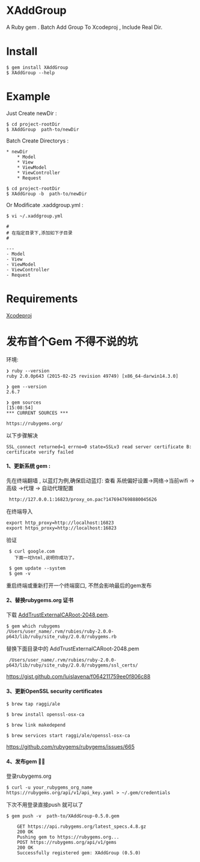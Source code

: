 # XAddGroup

A Ruby gem .  Batch Add Group To Xcodeproj , Include Real Dir.

# Install

```
$ gem install XAddGroup
$ XAddGroup --help
```
# Example 

Just Create newDir :

```
$ cd project-rootDir
$ XAddGroup  path-to/newDir
```
Batch Create Directorys :

```
* newDir
	* Model
	* View
	* ViewModel
	* ViewController
	* Request
```

```
$ cd project-rootDir
$ XAddGroup -b  path-to/newDir
```

Or Modificate .xaddgroup.yml :

```
$ vi ~/.xaddgroup.yml

#
# 在指定目录下,添加如下子目录
#

---
- Model
- View
- ViewModel
- ViewController
- Request

```

# Requirements

[Xcodeproj](https://github.com/CocoaPods/Xcodeproj)


# 发布首个Gem 不得不说的坑

环境:

```
❯ ruby --version
ruby 2.0.0p643 (2015-02-25 revision 49749) [x86_64-darwin14.3.0]

❯ gem --version
2.6.7

❯ gem sources                                                                                                                                     [15:08:54]
*** CURRENT SOURCES ***

https://rubygems.org/
```

以下步骤解决

```
SSL_connect returned=1 errno=0 state=SSLv3 read server certificate B: certificate verify failed
```

#### 1、更新系统 gem :
先在终端翻墙 , 以蓝灯为例,确保启动蓝灯:
查看 系统偏好设置->网络->当前wifi ->高级 ->代理 -> 自动代理配置

```
 http://127.0.0.1:16823/proxy_on.pac?1476947698880045626
```

在终端导入 

```
export http_proxy=http://localhost:16823
export https_proxy=http://localhost:16823
```

验证 

```
 $ curl google.com
   下面一坨html,说明你成功了。
```
 
```
 $ gem update --system
 $ gem -v
```

重启终端或重新打开一个终端窗口, 不然会影响最后的gem发布 

#### 2、替换rubygems.org 证书

下载 [AddTrustExternalCARoot-2048.pem](https://github.com/smalruby/smalruby-installer-for-windows/blob/master/Ruby216_32/lib/ruby/2.1.0/rubygems/ssl_certs/AddTrustExternalCARoot-2048.pem). 
  
```
$ gem which rubygems
/Users/user_name/.rvm/rubies/ruby-2.0.0-p643/lib/ruby/site_ruby/2.0.0/rubygems.rb
```
   替换下面目录中的 AddTrustExternalCARoot-2048.pem
   
```
 /Users/user_name/.rvm/rubies/ruby-2.0.0-p643/lib/ruby/site_ruby/2.0.0/rubygems/ssl_certs/ 
```
 https://gist.github.com/luislavena/f064211759ee0f806c88

#### 3、更新OpenSSL security certificates

```
$ brew tap raggi/ale

$ brew install openssl-osx-ca

$ brew link makedepend

$ brew services start raggi/ale/openssl-osx-ca
```

https://github.com/rubygems/rubygems/issues/665

#### 4、发布gem 🍺🍺

登录rubygems.org

```
$ curl -u your_rubygems_org_name https://rubygems.org/api/v1/api_key.yaml > ~/.gem/credentials
```

下次不用登录直接push 就可以了

```
$ gem push -v  path-to/XAddGroup-0.5.0.gem

	GET https://api.rubygems.org/latest_specs.4.8.gz
	200 OK
	Pushing gem to https://rubygems.org...
	POST https://rubygems.org/api/v1/gems
	200 OK
	Successfully registered gem: XAddGroup (0.5.0)
```




